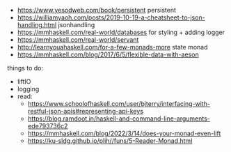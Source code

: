 - https://www.yesodweb.com/book/persistent persistent
- https://williamyaoh.com/posts/2019-10-19-a-cheatsheet-to-json-handling.html jsonhandling
- https://mmhaskell.com/real-world/databases for styling + adding logger
- https://mmhaskell.com/real-world/servant
- http://learnyouahaskell.com/for-a-few-monads-more state monad
- https://mmhaskell.com/blog/2017/6/5/flexible-data-with-aeson

things to do:
- liftIO
- logging
- read:
  *  https://www.schoolofhaskell.com/user/bjterry/interfacing-with-restful-json-apis#representing-api-keys
  * https://blog.ramdoot.in/haskell-and-command-line-arguments-ede793736c2
  * https://mmhaskell.com/blog/2022/3/14/does-your-monad-even-lift
  * https://ku-sldg.github.io/plih//funs/5-Reader-Monad.html
